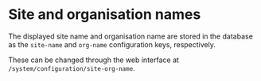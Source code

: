 # Site and organisation names

The displayed site name and organisation name are stored in the database as the
`site-name` and `org-name` configuration keys, respectively.

These can be changed through the web interface at
`/system/configuration/site-org-name`.
